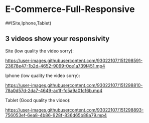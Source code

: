 # E-Commerce-Full-Responsive
##(Site,Iphone,Tablet)
## 3 videos show your responsivity
Site (low quality the video sorry):

https://user-images.githubusercontent.com/93022107/151298591-23678e47-1b2d-4652-9099-0ce1a739f451.mp4

Iphone (low quality the video sorry):

https://user-images.githubusercontent.com/93022107/151298810-78a0d57d-2da7-4649-ac1f-fc5a9a01c16b.mp4

Tablet (Good quality the video):

https://user-images.githubusercontent.com/93022107/151298893-756053ef-6ea8-4b86-928f-836d65b88a79.mp4

